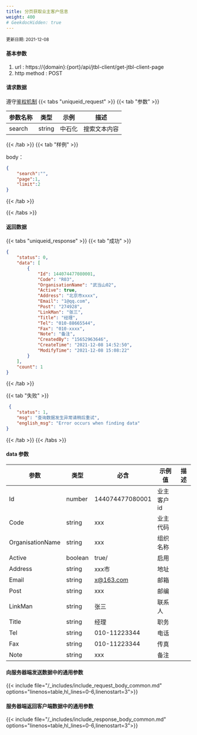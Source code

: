 ```yaml
---
title: 分页获取业主客户信息
weight: 400
# GeekdocHidden: true
---
```


<small>更新日期: 2021-12-08</small>

#### 基本参数
1. url : https://{domain}:{port}/api/jtbl-client/get-jtbl-client-page
2. http method : POST

#### 请求数据
遵守[鉴权机制](/auth/)
{{< tabs "uniqueid_request" >}}
{{< tab "参数" >}} 

|  参数名称   |  类型 |  示例 |  描述 |
|  ----  | ----  | ----  | ----  |
|  search  | string  | 中石化  | 搜索文本内容 |

{{< /tab >}}
{{< tab "样例" >}}


body： 

```json
{
    "search":"",
    "page":1,
    "limit":2
}
```
{{< /tab >}}

{{< /tabs >}}


#### 返回数据


{{< tabs "uniqueid_response" >}}
{{< tab "成功" >}} 
```json
{
    "status": 0,
    "data": [
        {
            "Id": 144074477080001,
            "Code": "R03",
            "OrganisationName": "武当山02",
            "Active": true,
            "Address": "北京市xxxx",
            "Email": "1@qq.com",
            "Post": "274928",
            "LinkMan": "张三",
            "Title": "经理",
            "Tel": "010-88665544",
            "Fax": "010-xxxx",
            "Note": "备注",
            "CreatedBy": "15652963646",
            "CreateTime": "2021-12-08 14:52:50",
            "ModifyTime": "2021-12-08 15:08:22"
        }
    ],
    "count": 1
}
```   
{{< /tab >}}

{{< tab "失败" >}}
```json
 {
    "status": 1,
    "msg": "查询数据发生异常请稍后重试",
    "english_msg": "Error occurs when finding data"
}
```
{{< /tab >}}
{{< /tabs >}}
#### data 参数

|  参数   |  类型 |  必含 |  示例值 |  描述 |
|  ----  | ----  | ----  | ----  |----  |
|  Id  | number  | 144074477080001  | 业主客户id |
|  Code  | string  | xxx  | 业主代码 |
|  OrganisationName  | string  | xxx  | 组织名称 |
|  Active  | boolean  | true/  | 启用 |
|  Address  | string  | xxx市  | 地址 |
|  Email  | string  | x@163.com  | 邮箱 |
|  Post  | string  | xxx  | 邮编 |
|  LinkMan  | string  | 张三  | 联系人 |
|  Title  | string  | 经理  | 职务 |
|  Tel  | string  | 010-11223344  | 电话 |
|  Fax  | string  | 010-11223344  | 传真 |
|  Note  | string  | xxx  | 备注 |

#### 向服务器端发送数据中的通用参数
{{< include file="/_includes/include_request_body_common.md"  options="linenos=table,hl_lines=0-6,linenostart=3">}}

#### 服务器端返回客户端数据中的通用参数

{{< include file="/_includes/include_response_body_common.md"  options="linenos=table,hl_lines=0-6,linenostart=3">}}
